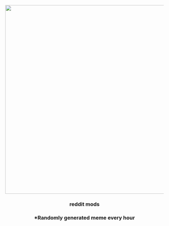<p align="center">
        <img src="https://i.redd.it/hil0xzd1i5591.jpg" width="600" height="600">
        </p>
        <h3 align="center">reddit mods</h3>
        <h3 align="center">*Randomly generated meme every hour</h3>
    